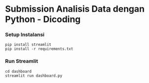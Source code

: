 # Submission Analisis Data dengan Python - Dicoding

### Setup Instalansi
```
pip install streamlit  
pip install -r requirements.txt
```

### Run Streamlit
```
cd dashboard  
streamlit run dashboard.py
```
